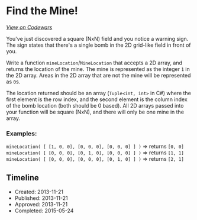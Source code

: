 # Find the Mine!
[*View on Codewars*](https://www.codewars.com/kata/find-the-mine)

You've just discovered a square (NxN) field and you notice a warning sign. The sign states that there's a single bomb in the 2D grid-like field in front of you. 

Write a function `mineLocation`/`MineLocation` that accepts a 2D array, and returns the location of the mine. The mine is represented as the integer `1` in the 2D array. Areas in the 2D array that are not the mine will be represented as `0`s. 

The location returned should be an array (`Tuple<int, int>` in C#) where the first element is the row index, and the second element is the column index of the bomb location (both should be 0 based). All 2D arrays passed into your function will be square (NxN), and there will only be one mine in the array.

### Examples:
`mineLocation( [ [1, 0, 0], [0, 0, 0], [0, 0, 0] ] )` => returns `[0, 0]` <br/>
`mineLocation( [ [0, 0, 0], [0, 1, 0], [0, 0, 0] ] )` => returns `[1, 1]` <br/>
`mineLocation( [ [0, 0, 0], [0, 0, 0], [0, 1, 0] ] )` => returns `[2, 1]`

## Timeline
- Created: 2013-11-21
- Published: 2013-11-21
- Approved: 2013-11-21
- Completed: 2015-05-24